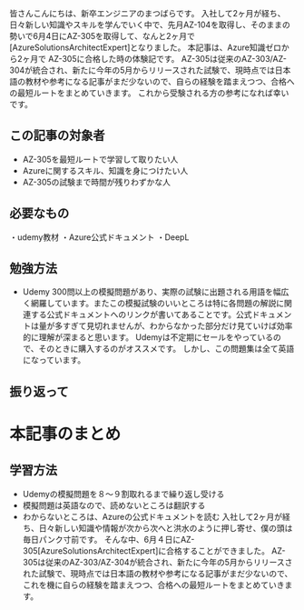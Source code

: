 皆さんこんにちは、新卒エンジニアのまつばらです。
入社して2ヶ月が経ち、日々新しい知識やスキルを学んでいく中で、先月AZ-104を取得し、そのままの勢いで6月4日にAZ-305を取得して、なんと2ヶ月で[AzureSolutionsArchitectExpert]となりました。
本記事は、Azure知識ゼロから2ヶ月で AZ-305に合格した時の体験記です。
AZ-305は従来のAZ-303/AZ-304が統合され、新たに今年の5月からリリースされた試験で、現時点では日本語の教材や参考になる記事がまだ少ないので、自らの経験を踏まえつつ、合格への最短ルートをまとめていきます。
これから受験される方の参考になれば幸いです。

## この記事の対象者
- AZ-305を最短ルートで学習して取りたい人
- Azureに関するスキル、知識を身につけたい人
- AZ-305の試験まで時間が残りわずかな人

## 必要なもの
・udemy教材
・Azure公式ドキュメント
・DeepL

## 勉強方法
- Udemy
300問以上の模擬問題があり、実際の試験に出題される用語を幅広く網羅しています。またこの模擬試験のいいところは特に各問題の解説に関連する公式ドキュメントへのリンクが書いてあることです。公式ドキュメントは量が多すぎて見切れませんが、わからなかった部分だけ見ていけば効率的に理解が深まると思います。
Udemyは不定期にセールをやっているので、そのときに購入するのがオススメです。
しかし、この問題集は全て英語になっています。


## 振り返って






# 本記事のまとめ



## 学習方法
- Udemyの模擬問題を８〜９割取れるまで繰り返し受ける
- 模擬問題は英語なので、読めないところは翻訳する
- わからないところは、Azureの公式ドキュメントを読む
入社して2ヶ月が経ち、日々新しい知識や情報が次から次へと洪水のように押し寄せ、僕の頭は毎日パンク寸前です。
そんな中、6月４日にAZ-305[AzureSolutionsArchitectExpert]に合格することができました。
AZ-305は従来のAZ-303/AZ-304が統合され、新たに今年の5月からリリースされた試験で、現時点では日本語の教材や参考になる記事がまだ少ないので、これを機に自らの経験を踏まえつつ、合格への最短ルートをまとめていきます。



